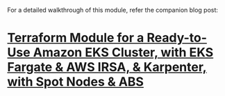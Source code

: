 For a detailed walkthrough of this module, refer the companion blog post:

# [Terraform Module for a Ready-to-Use Amazon EKS Cluster, with EKS Fargate & AWS IRSA, & Karpenter, with Spot Nodes & ABS](https://www.qloudx.com/terraform-module-for-a-ready-to-use-amazon-eks-cluster-with-eks-fargate-aws-irsa-karpenter-with-spot-nodes-abs/)
